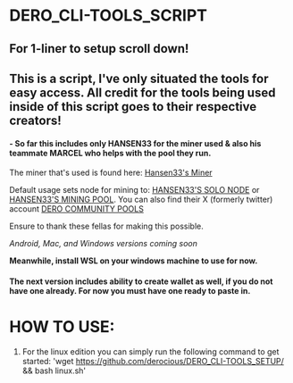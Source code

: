 # DERO_CLI-TOOLS_SCRIPT

## For 1-liner to setup scroll down! 

## This is a script, I've only situated the tools for easy access. All credit for the tools being used inside of this script goes to their respective creators! 

#### - So far this includes only HANSEN33 for the miner used & also his teammate MARCEL who helps with the pool they run. 
The miner that's used is found here: [Hansen33's Miner](https://github.com/Hansen333/Hansen33-s-DERO-Miner)

Default usage sets node for mining to: [HANSEN33'S SOLO NODE](https://dero-node.mysrv.cloud) or [HANSEN33'S MINING POOL](https://community-pools.mysrv.cloud). You can also find their X (formerly twitter) account [DERO COMMUNITY POOLS](https://twitter.com/DeroCmtyPools)

Ensure to thank these fellas for making this possible.

*Android, Mac, and Windows versions coming soon*

**Meanwhile, install WSL on your windows machine to use for now.**

#### The next version includes ability to create wallet as well, if you do not have one already. For now you must have one ready to paste in.

# HOW TO USE:

1.  For the linux edition you can simply run the following command to get started: 'wget https://github.com/derocious/DERO_CLI-TOOLS_SETUP/ && bash linux.sh'


